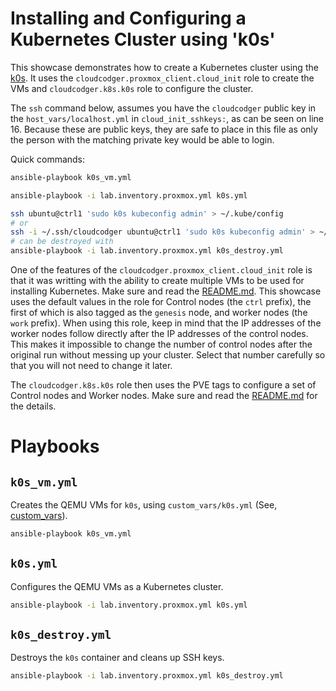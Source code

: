 # Installing and Configuring a Kubernetes Cluster using 'k0s'

This showcase demonstrates how to create a Kubernetes cluster using the [k0s](https://k0sproject.io/). It uses the `cloudcodger.proxmox_client.cloud_init` role to create the VMs and `cloudcodger.k8s.k0s` role to configure the cluster.

The `ssh` command below, assumes you have the `cloudcodger` public key in the `host_vars/localhost.yml` in `cloud_init_sshkeys:`, as can be seen on line 16. Because these are public keys, they are safe to place in this file as only the person with the matching private key would be able to login.

Quick commands:

```bash
ansible-playbook k0s_vm.yml

ansible-playbook -i lab.inventory.proxmox.yml k0s.yml

ssh ubuntu@ctrl1 'sudo k0s kubeconfig admin' > ~/.kube/config
# or
ssh -i ~/.ssh/cloudcodger ubuntu@ctrl1 'sudo k0s kubeconfig admin' > ~/.kube/config
# can be destroyed with
ansible-playbook -i lab.inventory.proxmox.yml k0s_destroy.yml
```

One of the features of the `cloudcodger.proxmox_client.cloud_init` role is that it was writting with the ability to create multiple VMs to be used for installing Kubernetes. Make sure and read the [README.md](https://github.com/cloudcodger/proxmox_client/blob/main/roles/cloud_init/README.md). This showcase uses the default values in the role for Control nodes (the `ctrl` prefix), the first of which is also tagged as the `genesis` node, and worker nodes (the `work` prefix). When using this role, keep in mind that the IP addresses of the worker nodes follow directly after the IP addresses of the control nodes. This makes it impossible to change the number of control nodes after the original run without messing up your cluster. Select that number carefully so that you will not need to change it later.

The `cloudcodger.k8s.k0s` role then uses the PVE tags to configure a set of Control nodes and Worker nodes. Make sure and read the [README.md](https://github.com/cloudcodger/k8s/blob/main/roles/k0s/README.md) for the details.

# Playbooks

## `k0s_vm.yml`

Creates the QEMU VMs for `k0s`, using `custom_vars/k0s.yml` (See, [custom_vars](Custom_vars.md)).

```bash
ansible-playbook k0s_vm.yml
```

## `k0s.yml`

Configures the QEMU VMs as a Kubernetes cluster.

```bash
ansible-playbook -i lab.inventory.proxmox.yml k0s.yml
```

## `k0s_destroy.yml`

Destroys the `k0s` container and cleans up SSH keys.

```bash
ansible-playbook -i lab.inventory.proxmox.yml k0s_destroy.yml
```
